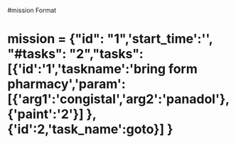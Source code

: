 #mission Format
# mission = {"id": "1",'start_time':'', "#tasks": "2","tasks":[{'id':'1','taskname':'bring form pharmacy','param':[{'arg1':'congistal','arg2':'panadol'},{'paint':'2'}] },{'id':2,'task_name':goto}] }

